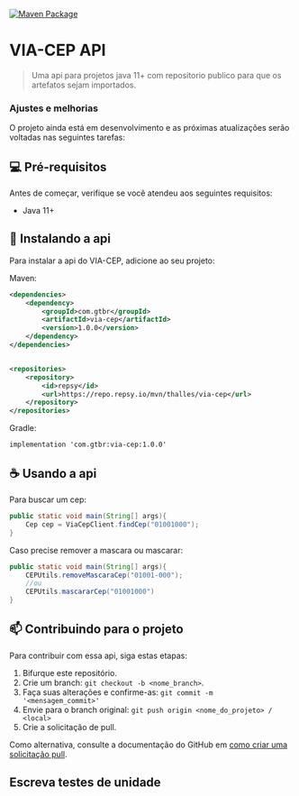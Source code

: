 [![Maven Package](https://github.com/ThallesT/via-cep/actions/workflows/maven-publish.yml/badge.svg)](https://github.com/ThallesT/via-cep/actions/workflows/maven-publish.yml)

# VIA-CEP API

> Uma api para projetos java 11+ com repositorio publico para que os artefatos sejam importados.


### Ajustes e melhorias

O projeto ainda está em desenvolvimento e as próximas atualizações serão voltadas nas seguintes tarefas:

## 💻 Pré-requisitos

Antes de começar, verifique se você atendeu aos seguintes requisitos:
* Java 11+


## 🚀 Instalando a api

Para instalar a api do VIA-CEP, adicione ao seu projeto:

Maven:
```XML
<dependencies>
    <dependency>
        <groupId>com.gtbr</groupId>
        <artifactId>via-cep</artifactId>
        <version>1.0.0</version>
    </dependency>
</dependencies>


<repositories>
    <repository>
        <id>repsy</id>
        <url>https://repo.repsy.io/mvn/thalles/via-cep</url>
    </repository>
</repositories>
```
Gradle:
```
implementation 'com.gtbr:via-cep:1.0.0'
```

## ☕ Usando a api


Para buscar um cep:
```JAVA
public static void main(String[] args){
    Cep cep = ViaCepClient.findCep("01001000");
}
```
Caso precise remover a mascara ou mascarar:
```JAVA
public static void main(String[] args){
    CEPUtils.removeMascaraCep("01001-000");
    //ou
    CEPUtils.mascararCep("01001000")
}
```


## 📫 Contribuindo para o projeto
Para contribuir com essa api, siga estas etapas:

1. Bifurque este repositório.
2. Crie um branch: `git checkout -b <nome_branch>`.
3. Faça suas alterações e confirme-as: `git commit -m '<mensagem_commit>'`
4. Envie para o branch original: `git push origin <nome_do_projeto> / <local>`
5. Crie a solicitação de pull.
   

Como alternativa, consulte a documentação do GitHub em [como criar uma solicitação pull](https://help.github.com/en/github/collaborating-with-issues-and-pull-requests/creating-a-pull-request).

## Escreva testes de unidade
